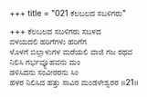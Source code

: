+++
title = "021 ಕೆಲಬಲದ ಸಬಳಿಗರು"

+++
ಕೆಲಬಲದ ಸಬಳಿಗರು ಸಬಳದ  
ವಳಯದಲಿ ಹರಿಗೆಗಳು ಹರಿಗೆಗ  
ಳೊಳಗೆ ಬಿಲ್ಲಾಳುಗಳ ಮರೆಯಲಿ ವಾಜಿ ಗಜ ರಥವ  
ನಿಲಿಸಿ ಗರ್ಭವ್ಯೂಹವನು ಮಂ  
ಡಳಿಸಿದನು ಸಂವೀರರನು ಸಿಂ  
ಹಳರ ನಿಲಿಸಿದ ಹತ್ತು ಸಾವಿರ ಮಂಡಳೇಶ್ವರರ    ॥21॥